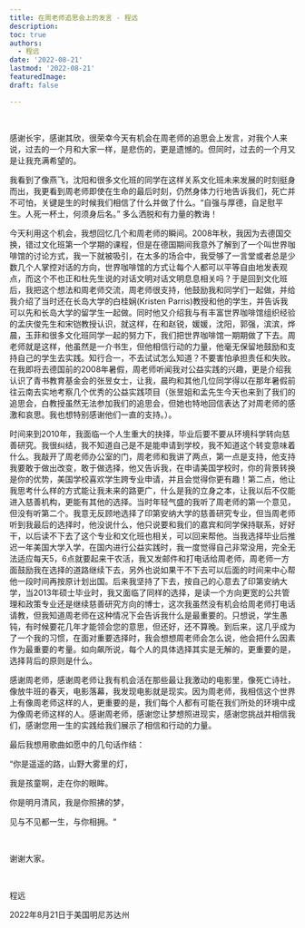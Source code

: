 ```yaml
---
title: 在周老师追思会上的发言 - 程远
description: 
toc: true
authors:
  - 程远
date: '2022-08-21'
lastmod: '2022-08-21'
featuredImage: 
draft: false

---
```


<br>

感谢长宇，感谢其欣，很荣幸今天有机会在周老师的追思会上发言，对我个人来说，过去的一个月和大家一样，是悲伤的，更是遗憾的。但同时，过去的一个月又是让我充满希望的。

<!--more-->

我看到了像燕飞，沈阳和很多文化班的同学在这样关系文化班未来发展的时刻挺身而出，我更看到周老师即使在生命的最后时刻，仍然身体力行地告诉我们，死亡并不可怕，关键是生的时候我们相信了什么并做了什么。“自强与厚德，自足慰平生。人死一杯土，何须身后名。” 多么洒脱和有力量的教诲！ 

今天利用这个机会，我想回忆几个和周老师的瞬间。2008年秋，我因为去德国交换，错过文化班第一个学期的课程，但是在德国期间我意外了解到了一个叫世界咖啡馆的讨论方式，我一下就被吸引，在太多的场合中，我受够了一言堂或者总是少数几个人掌控对话的方向，世界咖啡馆的方式让每个人都可以平等自由地发表观点，而这个不也正和杜先生说的对话文明对话文明息息相关吗？于是回到文化班后，我把这个想法和周老师交流，周老师很支持，他鼓励我和同学们一起做，并给我介绍了当时还在长岛大学的白桂娴(Kristen Parris)教授和他的学生，并告诉我可以先和长岛大学的留学生一起做。同时他又介绍我与有丰富世界咖啡馆组织经验的孟庆俊先生和宋铠教授认识，就这样，在和赵锐，媛媛，沈阳，郭强，滨滨，烨晨，玉菲和很多文化班同学一起的努力下，我们把世界咖啡馆一期期做了下去。周老师就是这样，他虽然是一介书生，但他相信行动的力量，他毫无保留地鼓励和支持自己的学生去实践。知行合一，不去试试怎么知道？不要害怕承担责任和失败。在我即将去德国前的2008年暑假，周老师听闻我对公益实践的兴趣，更是介绍我认识了青书教育基金会的张昱女士，让我，晨昀和其他几位同学得以在那年暑假前往云南去实地考察几个优秀的公益实践项目（张昱姐和孟先生今天也来到了我们的追思会，白教授虽然无法参加我们的追思会，但她也特地回信表达了对周老师的感激和哀思。我也想特别感谢他们一直的支持。）。

时间来到2010年，我面临一个人生重大的抉择，毕业后要不要从环境科学转向慈善研究。我很纠结，我不知道自己是不是能申请到学校，我不知道这个转变意味着什么。我敲开了周老师办公室的门，周老师和我讲了两点，第一点是支持，他支持我要敢于做出改变，敢于做选择，他又告诉我，在申请美国学校时，你的背景转换是你的优势，美国学校喜欢学生跨专业申请，并且会觉得你更有趣！第二点，他让我思考什么样的方式能让我未来的路更广，什么是我的立身之本，让我以后不仅能进入慈善机构，更能有其他的选择。当时年轻气盛的我听了周老师的第一个意见，但没有听第二个。我意无反顾地选择了印第安纳大学的慈善研究专业，但当周老师听到我最后的选择时，他没说什么，他只说要和我们的嘉宾和同学保持联系，好好干，以后读不下去了这个专业和文化班也相关，可以回来帮他。当我选择毕业后推迟一年美国大学入学，在国内进行公益实践时，我一度觉得自己非常没用，完全无法适应每天5，6点就要起来干农活，我又发邮件和打电话给周老师，周老师一方面鼓励我在选择的道路继续下去，另外也说如果干不下去可以后面的时间来中心帮他一段时间再按原计划出国。后来我坚持了下去，按自己的心意去了印第安纳大学，当2013年硕士毕业时，我又面临了同样的选择，是读一个方向更宽的公共管理和政策专业还是继续慈善研究方向的博士，这次我虽然没有机会给周老师打电话请教，但我知道周老师在这种情况下会告诉我什么是最重要的。只想说，学生愚钝，有时候要花几年才能领会您的意思，但还好，还不算晚。到后来，这几乎成为了一个我的习惯，在面对重要选择时，我会想想周老师会怎么说，他会把什么因素作为最重要的考量。如向飙所说，每个人的具体选择其实是无解的，更重要的是，选择背后的原则是什么。

感谢周老师，感谢周老师让我有机会活在那些最让我激动的电影里，像死亡诗社，像放牛班的春天，电影落幕，我发现电影就是现实。因为周老师，我相信这个世界上有像周老师这样的人，更重要的是，我们每个人都有可能在我们所处的环境中成为像周老师这样的人。感谢周老师，感谢您让梦想照进现实，感谢您挑战并相信我们，感谢您用一生的实践给我们展示了相信和行动的力量。

最后我想用歌曲如愿中的几句话作结：

“你是遥遥的路，山野大雾里的灯，

我是孩童啊，走在你的眼眸。

你是明月清风，我是你照拂的梦，

见与不见都一生，与你相拥。“ 

 <br>

谢谢大家。

  <br>

程远

2022年8月21日于美国明尼苏达州

 

 